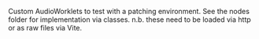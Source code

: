 Custom AudioWorklets to test with a patching environment.
See the nodes folder for implementation via classes.
n.b. these need to be loaded via http or as raw files via Vite.